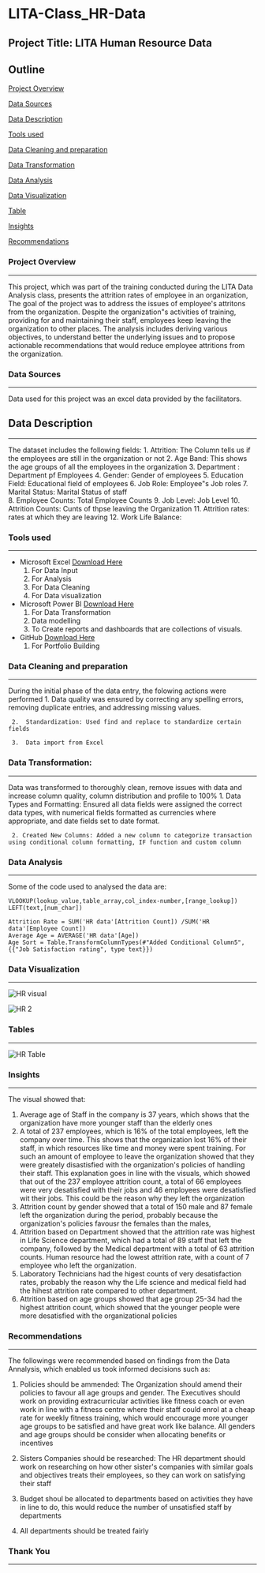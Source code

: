 # LITA-Class_HR-Data

## Project Title: LITA Human Resource Data

## Outline
[Project Overview](#project-overview)

[Data Sources](#Data-sources)

[Data Description](#data-description)

[Tools used](#tools-used)

[Data Cleaning and preparation](#data-cleaning-and-preparation) 

[Data Transformation](#data-transformation)

[Data Analysis](#data-analysis)

[Data Visualization](#data-visualization)

[Table](#table)

[Insights](#insights)

[Recommendations](#recommendations)

### Project Overview
---
This project, which was part of the training conducted during the LITA Data Analysis class, presents the attrition rates of employee in an organization, The goal of the project was to address the issues of employee's attritons from the organization. Despite the organization"s activities of training, providing for and maintaining their staff, employees keep leaving the organization to other places. The analysis includes deriving various objectives, to understand better the underlying issues and to propose actionable recommendations that would reduce employee attritions from the organization.

### Data Sources
---
Data used for this project was an excel data provided by the facilitators.

## Data Description
---
The dataset includes the following fields:
    1. Attrition: The Column tells us if the employees are still in the organization or not
    2. Age Band: This shows the age groups of all the employees in the organization
    3. Department : Department pf Employees
    4. Gender: Gender of employees
    5. Education Field: Educational field of employees
    6. Job Role: Employee"s Job roles
    7. Marital Status: Marital Status of staff\
    8. Employee Counts: Total Employee Counts
    9. Job Level: Job Level
    10. Attrition Counts: Cunts of thpse leaving the Organization
    11. Attrition rates: rates at which they are leaving
    12. Work Life Balance: 

### Tools used
---
-  Microsoft Excel [Download Here](https://www.microsoftexcel.com)
     1. For Data Input
     2. For Analysis
     3. For Data Cleaning
     4. For Data visualization
-  Microsoft Power BI [Download Here](https://www.microsoftpowerbi.com)
     1. For Data Transformation
     2. Data modelling
     3. To Create reports and dashboards that are collections of visuals.
-  GitHub [Download Here](https://www.github.com)
     1. For Portfolio Building
  
### Data Cleaning and preparation
---
During the initial phase of the data entry, the folowing actions were performed
     1.  Data quality was ensured by correcting any spelling errors, removing duplicate entries, and addressing 
         missing values.
         
     2.  Standardization: Used find and replace to standardize certain fields
     
     3.  Data import from Excel
     
### Data Transformation:
---
Data was transformed to thoroughly clean, remove issues with data and increase column quality, column distribution and profile to 100%
     1. Data Types and Formatting: Ensured all data fields were assigned the correct data types, with numerical fields formatted as currencies where appropriate, and date fields set to 
        date format.
        
     2. Created New Columns: Added a new column to categorize transaction using conditional column formatting, IF function and custom column

### Data Analysis
---
Some of the code used to analysed the data are:
```Excel
VLOOKUP(lookup_value,table_array,col_index-number,[range_lookup])
LEFT(text,[num_char])
```
```Power BI
Attrition Rate = SUM('HR data'[Attrition Count]) /SUM('HR data'[Employee Count])
Average Age = AVERAGE('HR data'[Age])
Age Sort = Table.TransformColumnTypes(#"Added Conditional Column5",{{"Job Satisfaction rating", type text}})

```

### Data Visualization
---
![HR visual](https://github.com/user-attachments/assets/1c7ccfcb-14ce-47ac-bdd2-5769490c1e59)

![HR 2](https://github.com/user-attachments/assets/6ae7ef91-1a42-4711-acb4-7273c9db4fbd)

### Tables
---
![HR Table](https://github.com/user-attachments/assets/b4a58802-bda2-488a-9c9f-90586451143c)

### Insights
---
The visual showed that:
 1. Average age of Staff in the company is 37 years, which shows that the organization have more younger staff than the elderly ones
 2. A total of 237 employees, which is 16% of the total employees, left the company over time. This shows that the organization lost 16% of their staff, in which resources like time 
    and money were spent training. For such an amount of employee to leave the organization showed that they were greately disastisfied with the organization's policies of handling 
    their staff. This explanation goes in line with the visuals, which showed that out of the 237 employee attrition count, a total of 66 employees were very desatisfied with their 
    jobs and 46 employees were desatisfied wit their jobs. This could be the reason why they left the organization
 4. Attrition count by gender showed that a total of 150 male and 87 female left the organization during the period, probably because the organization's policies favousr the 
    females than the males, 
 5. Attrition based on Department showed that the attrition rate was highest in Life Science department, which had a total of 89 staff that left the company, followed by the Medical 
    department with a total of 63 attrition counts. Human resource had the lowest attrition rate, with a count of 7 employee who left the organization.
 6. Laboratory Technicians had the higest counts of very desatisfaction rates, probably the reason why the Life science and medical field had the hihest attrition rate compared to 
     other department.
 7. Attrition based on age groups showed that age group 25-34 had the highest attrition count, which showed that the younger people were more desatisfied with the organizational 
    policies

### Recommendations
---
The followings were recommended based on findings from the Data Annalysis, which enabled us took informed decisions such as:
 1. Policies should be ammended: The Organization should amend their policies to favour all age groups and gender. The Executives should work on providing extracurricular activities 
    like fitness coach or even work in line with a fitness centre where their staff could enrol at a cheap rate for weekly fitness training, which would encourage more younger age 
    groups to be satisfied and have great work like balance. All genders and age groups should be consider when allocating benefits or incentives

2. Sisters Companies should be researched: The HR department should work on researching on how other sister's companies with similar goals and objectives treats their employees, so 
   they can work on satisfying their staff

3. Budget shoul be allocated to departments based on activities they have in line to do, this would reduce the number of unsatisfied staff by departments
4. All departments should be treated fairly
 
 ### Thank You
---
